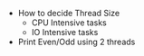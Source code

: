 


 - How to decide Thread Size
   - CPU Intensive tasks
   - IO Intensive tasks
 - Print Even/Odd using 2 threads